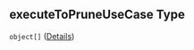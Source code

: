 ## executeToPruneUseCase Type

`object[]` ([Details](btpsa-usecase-properties-commands-to-run-to-prune-use-case-from-your-sap-btp-account-items.md))
